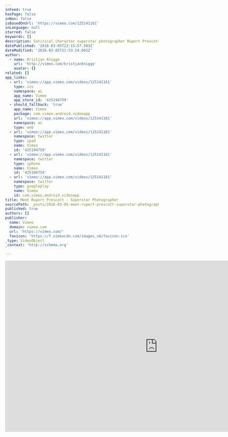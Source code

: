 ```yaml
---
inFeed: true
hasPage: false
inNav: false
isBasedOnUrl: 'https://vimeo.com/125141161'
inLanguage: null
starred: false
keywords: []
description: Satirical character superstar photographer Rupert Prescott offers a unique insight into his artistic and creative genius. Interviewed by documentarian Kristjan Knigge on a break during the shooting of the immensely successful Colgate Max White One viral campaign.
datePublished: '2016-03-05T22:15:57.503Z'
dateModified: '2016-03-05T21:53:24.602Z'
author:
  - name: Kristjan Knigge
    url: 'http://vimeo.com/kristjanknigge'
    avatar: {}
related: []
app_links:
  - url: 'vimeo://app.vimeo.com/videos/125141161'
    type: ios
    namespace: ai
    app_name: Vimeo
    app_store_id: '425194759'
  - should_fallback: 'true'
    app_name: Vimeo
    package: com.vimeo.android.videoapp
    url: 'vimeo://app.vimeo.com/videos/125141161'
    namespace: ai
    type: web
  - url: 'vimeo://app.vimeo.com/videos/125141161'
    namespace: twitter
    type: ipad
    name: Vimeo
    id: '425194759'
  - url: 'vimeo://app.vimeo.com/videos/125141161'
    namespace: twitter
    type: iphone
    name: Vimeo
    id: '425194759'
  - url: 'vimeo://app.vimeo.com/videos/125141161'
    namespace: twitter
    type: googleplay
    name: Vimeo
    id: com.vimeo.android.videoapp
title: Meet Rupert Prescott - Superstar Photographer
sourcePath: _posts/2016-03-05-meet-rupert-prescott-superstar-photographer.md
published: true
authors: []
publisher:
  name: Vimeo
  domain: vimeo.com
  url: 'https://vimeo.com/'
  favicon: 'https://f.vimeocdn.com/images_v6/favicon.ico'
_type: VideoObject
_context: 'http://schema.org'

---
```

<iframe src="https://cdn.embedly.com/widgets/media.html?src=https%3A%2F%2Fplayer.vimeo.com%2Fvideo%2F125141161&amp;url=https%3A%2F%2Fvimeo.com%2F125141161&amp;image=http%3A%2F%2Fi.vimeocdn.com%2Fvideo%2F515130555_1280.jpg&amp;key=b7d04c9b404c499eba89ee7072e1c4f7&amp;type=text%2Fhtml&amp;schema=vimeo" width="1000" height="563" scrolling="no" frameborder="0" allowfullscreen="allowfullscreen" style=""></iframe>